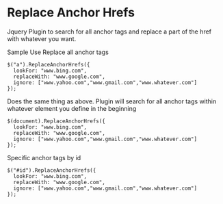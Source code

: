 # Replace Anchor Hrefs
Jquery Plugin to search for all anchor tags and replace a part of the href with whatever you want.

Sample Use
Replace all anchor tags


```
$("a").ReplaceAnchorHrefs({
  lookFor: "www.bing.com",
  replaceWith: "www.google.com",
  ignore: ["www.yahoo.com","www.gmail.com","www.whatever.com"]
});
```

Does the same thing as above.
Plugin will search for all anchor tags within whatever element you define in the beginning

```
$(document).ReplaceAnchorHrefs({
  lookFor: "www.bing.com",
  replaceWith: "www.google.com",
  ignore: ["www.yahoo.com","www.gmail.com","www.whatever.com"]
});
```

Specific anchor tags by id
```
$("#id").ReplaceAnchorHrefs({
  lookFor: "www.bing.com",
  replaceWith: "www.google.com",
  ignore: ["www.yahoo.com","www.gmail.com","www.whatever.com"]
});
```
